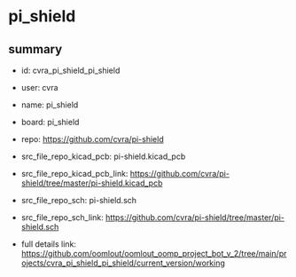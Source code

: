 # pi_shield
 
## summary 
* id: cvra_pi_shield_pi_shield
* user: cvra
* name: pi_shield
* board: pi_shield
* repo: https://github.com/cvra/pi-shield
* src_file_repo_kicad_pcb: pi-shield.kicad_pcb
* src_file_repo_kicad_pcb_link: https://github.com/cvra/pi-shield/tree/master/pi-shield.kicad_pcb


* src_file_repo_sch: pi-shield.sch
* src_file_repo_sch_link: https://github.com/cvra/pi-shield/tree/master/pi-shield.sch
* full details link: https://github.com/oomlout/oomlout_oomp_project_bot_v_2/tree/main/projects/cvra_pi_shield_pi_shield/current_version/working  






